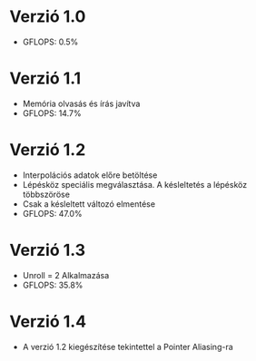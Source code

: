 # Verzió 1.0
* GFLOPS: 0.5%

# Verzió 1.1
* Memória olvasás és írás javítva
* GFLOPS: 14.7%

# Verzió 1.2
* Interpolációs adatok előre betöltése
* Lépésköz speciális megválasztása. A késleltetés a lépésköz többszöröse
* Csak a késleltett változó elmentése
* GFLOPS: 47.0%

# Verzió 1.3
* Unroll = 2 Alkalmazása
* GFLOPS: 35.8%

# Verzió 1.4
* A verzió 1.2 kiegészítése tekintettel a Pointer Aliasing-ra
